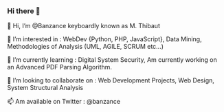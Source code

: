 ### Hi there 👋

👋 Hi, I’m @Banzance keyboardly known as M. Thibaut

👀 I’m interested in : WebDev {Python, PHP, JavaScript}, Data Mining, Methodologies of Analysis (UML, AGILE, SCRUM etc...)

🌱 I’m currently learning : Digital System Security, Am currently working on an Advanced PDF Parsing Algorithm.

💞️ I’m looking to collaborate on : Web Development Projects, Web Design, System Structural Analysis

📫 Am available on Twitter : @banzance
